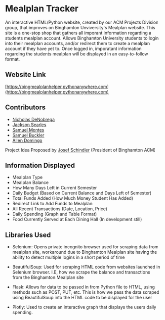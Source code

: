 
# Mealplan Tracker

An interactive HTML/Python website, created by our ACM Projects Division group, that improves on Binghamton Unviversity's Mealplan website. This site is a one-stop shop that gathers all imporant information regarding a students mealplan account. Allows Binghamton University students to login into their mealplan accounts, and/or redirect them to create a mealplan account if they have yet to. Once logged in, imporatant information regarding the students mealplan will be displayed in an easy-to-follow format. 


## Website Link

[https://bingmealplanhelper.pythonanywhere.com](https://bingmealplanhelper.pythonanywhere.com)






## Contributors

* [Nicholas DeNobrega](https://www.linkedin.com/in/nickdeno/)
* [Jackson Searles](https://www.linkedin.com/in/jackson-searles/)
* [Samuel Montes](https://www.linkedin.com/in/samuelmontes2026/)
* [Samuel Buckler](https://www.linkedin.com/in/samuel-buckler-18998a259/)
* [Allen Domingo](https://www.linkedin.com/in/allen-m-domingo/)

Project Idea Proposed by [Josef Schindler](https://www.linkedin.com/in/josef-schindler/) (President of Binghamton ACM)
## Information Displayed

* Mealplan Type
* Mealplan Balance
* How Many Days Left in Current Semester
* Daily Budget (Based on Current Balance and Days Left of Semester)
* Total Funds Added (How Much Money Student Has Added)
* Redirect Link to Add Funds to Mealplan
* All Recent Transactions (Date, Location, Price)
* Daily Spending (Graph and Table Format)
* Food Currently Served at Each Dining Hall (In development still)

## Libraries Used

* Selenium: Opens private incognito browser used for scraping data from mealplan site, workaround due to Binghamton Mealplan site having the ability to detect multiple logins in a short period of time

* BeautifulSoup: Used for scraping HTML code from websites launched in Selenium browser. I.E, how we scrape the balance and transactions from the Binghamton Mealplan site

* Flask: Allows for data to be passed in from Python file to HTML, using methods such as POST, PUT, etc. This is how we pass the data scraped using BeautifulSoup into the HTML code to be displayed for the user

* Plotly: Used to create an interactive graph that displays the users daily spending.